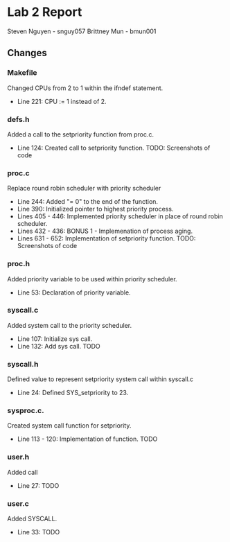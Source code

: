Lab 2 Report
============
Steven Nguyen - snguy057
Brittney Mun - bmun001

## Changes
### Makefile
Changed CPUs from 2 to 1 within the ifndef statement.
* Line 221: CPU := 1 instead of 2.

### defs.h
Added a call to the setpriority function from proc.c.
* Line 124: Created call to setpriority function.
TODO: Screenshots of code

### proc.c
Replace round robin scheduler with priority scheduler
* Line 244: Added "= 0" to the end of the function.
* Line 390: Initialized pointer to highest priority process.
* Lines 405 - 446: Implemented priority scheduler in place of round robin scheduler.
* Lines 432 - 436: BONUS 1 - Implemenation of process aging.
* Lines 631 - 652: Implementation of setpriority function.
TODO: Screenshots of code

### proc.h
Added priority variable to be used within priority scheduler.
* Line 53: Declaration of priority variable.

### syscall.c
Added system call to the priority scheduler.
* Line 107: Initialize sys call.
* Line 132: Add sys call.
TODO

### syscall.h
Defined value to represent setpriority system call within syscall.c
* Line 24: Defined SYS_setpriority to 23.

### sysproc.c.
Created system call function for setpriority.
* Line 113 - 120: Implementation of function.
TODO

### user.h
Added call
* Line 27:
TODO

### user.c
Added SYSCALL.
* Line 33:
TODO
